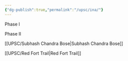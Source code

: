 ```yaml
---
{"dg-publish":true,"permalink":"/upsc/ina/"}
---
```


Phase I

Phase II

[[UPSC/Subhash Chandra Bose\|Subhash Chandra Bose]]


[[UPSC/Red Fort Trail\|Red Fort Trail]]
